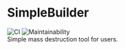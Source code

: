 # SimpleBuilder
![CI](https://github.com/ReefNetwork/SimpleBuilder/workflows/CI/badge.svg)
![Maintainability](https://api.codeclimate.com/v1/badges/6dc6149404af498bad58/maintainability)  
Simple mass destruction tool for users.
